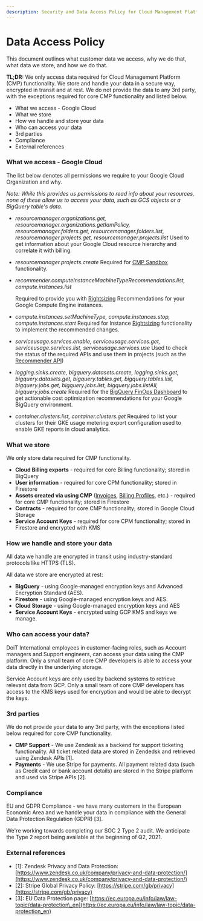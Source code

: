 ```yaml
---
description: Security and Data Access Policy for Cloud Management Platform
---
```


# Data Access Policy

This document outlines what customer data we access, why we do that, what data we store, and how we do that.

**TL;DR:** We only access data required for Cloud Management Platform \(CMP\) functionality. We store and handle your data in a secure way, encrypted in transit and at rest. We do not provide the data to any 3rd party, with the exceptions required for core CMP functionality and listed below.

* What we access - Google Cloud
* What we store
* How we handle and store your data
* Who can access your data
* 3rd parties
* Compliance
* External references

### What we access - Google Cloud <a id="h_7bc78dd6-eab0-4188-bf00-b0017561511f"></a>

The list below denotes all permissions we require to your Google Cloud Organization and why.

_Note: While this provides us permissions to read info about your resources, none of these allow us to access your data, such as GCS objects or a BigQuery table's data._

* _resourcemanager.organizations.get, resourcemanager.organizations.getIamPolicy, resourcemanager.folders.get, resourcemanager.folders.list, resourcemanager.projects.get, resourcemanager.projects.list_  Used to get information about your Google Cloud resource hierarchy and correlate it with billing.  
* _resourcemanager.projects.create_  Required for [CMP Sandbox](../cloud-sandbox-management/create-gcp-sandbox-accounts.md) functionality.  
* _recommender.computeInstanceMachineTypeRecommendations.list, compute.instances.list_

  
  Required to provide you with [Rightsizing](../dashboards/rightsizing-for-google-cloud.md) Recommendations for your Google Compute Engine instances.  
  

* _compute.instances.setMachineType, compute.instances.stop, compute.instances.start_   Required for Instance [Rightsizing](../dashboards/rightsizing-for-google-cloud.md) functionality to implement the recommended changes.  
* _serviceusage.services.enable, serviceusage.services.get, serviceusage.services.list, serviceusage.services.use_  Used to check the status of the required APIs and use them in projects \(such as the [Recommender API](https://cloud.google.com/recommender/docs/reference/rest)\)  
* _logging.sinks.create, bigquery.datasets.create, logging.sinks.get, bigquery.datasets.get, bigquery.tables.get, bigquery.tables.list, bigquery.jobs.get, bigquery.jobs.list, bigquery.jobs.listAll, bigquery.jobs.create_  Required for the [BigQuery FinOps Dashboard](../dashboards/bigquery-finops-dashboard.md) to get actionable cost optimization recommendations for your Google BigQuery environment.  
* _container.clusters.list, container.clusters.get_  Required to list your clusters for their GKE usage metering export configuration used to enable GKE reports in cloud analytics.

### What we store <a id="h_a0f898d0-5b4d-4976-94da-9babbed3ebc6"></a>

We only store data required for CMP functionality.

* **Cloud Billing exports** - required for core Billing functionality; stored in BigQuery
* **User information** - required for core CPM functionality; stored in Firestore
* **Assets created via using CMP** \([Invoices](../invoices-and-payments/managing-invoices.md), [Billing Profiles](../invoices-and-payments/setting-up-a-new-billing-profile.md), etc.\) - required for core CMP functionality; stored in Firestore
* **Contracts** - required for core CMP functionality; stored in Google Cloud Storage
* **Service Account Keys** - required for core CPM functionality; stored in Firestore and encrypted with KMS

### How we handle and store your data <a id="h_24ce7c2f-7dbb-482d-94a7-3a73a39adcb7"></a>

All data we handle are encrypted in transit using industry-standard protocols like HTTPS \(TLS\). 

All data we store are encrypted at rest:

* **BigQuery** - using Google-managed encryption keys and Advanced Encryption Standard \(AES\).
* **Firestore** - using Google-managed encryption keys and AES.
* **Cloud Storage** - using Google-managed encryption keys and AES
* **Service Account Keys** - encrypted using GCP KMS and keys we manage.

### Who can access your data? <a id="h_e71c7f53-d7e9-4273-a1cc-49e6714bbfa6"></a>

DoiT International employees in customer-facing roles, such as Account managers and Support engineers, can access your data using the CMP platform. Only a small team of core CMP developers is able to access your data directly in the underlying storage.

Service Account keys are only used by backend systems to retrieve relevant data from GCP. Only a small team of core CMP developers has access to the KMS keys used for encryption and would be able to decrypt the keys.

### 3rd parties <a id="h_2dd17fc8-13d8-4aad-b58c-3a9be9bc310e"></a>

We do not provide your data to any 3rd party, with the exceptions listed below required for core CMP functionality.

* **CMP Support** - We use Zendesk as a backend for support ticketing functionality. All ticket related data are stored in Zendedsk and retrieved using Zendesk APIs \[1\].
* **Payments** - We use Stripe for payments. All payment related data \(such as Credit card or bank account details\) are stored in the Stripe platform and used via Stripe APIs \[2\].

### Compliance <a id="h_cb4c8c24-7b2b-4458-b890-8c866b99aee6"></a>

EU and GDPR Compliance - we have many customers in the European Economic Area and we handle your data in compliance with the General Data Protection Regulation \(GDPR\) \[3\].

We're working towards completing our SOC 2 Type 2 audit. We anticipate the Type 2 report being available at the beginning of Q2, 2021.

### External references <a id="h_923e9d39-0606-471f-bbb3-2f899c859d8c"></a>

* \[1\]: Zendesk Privacy and Data Protection: [https://www.zendesk.co.uk/company/privacy-and-data-protection/](https://www.zendesk.co.uk/company/privacy-and-data-protection/)
* \[2\]: Stripe Global Privacy Policy: [https://stripe.com/gb/privacy](https://stripe.com/gb/privacy)
* \[3\]: EU Data Protection page: [https://ec.europa.eu/info/law/law-topic/data-protection\_en](https://ec.europa.eu/info/law/law-topic/data-protection_en)

